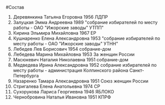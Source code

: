 #Состав
1. Деревянкина Татьяна Егоровна 1956 ЛДПР
2. Залуцкая Эмма Андреевна 1989 \"собрание избирателей по месту работы - ОАО \"Ижорские заводы\" УТПП\"
3. Кирина Эльмира Михайловна 1967 ЕР
4. Кушнаренко Елена Александровна 1953 \"собрание избирателей по месту работы - ОАО \"Ижорские заводы\" УТНН\"
5. Лебедев Лев Борисович 1954 собрание-дом
6. Лебедева Марина Михайловна 1953 За женщин России
7. Масюкевич Наталия Николаевна 1951 собрание-дом
8. Медведева Ирина Александровна 1952 собрание избирателей по месту работы - администрация Колпинского района Санкт-Петербурга
9. Назаренко Тамара Александровна 1951 Союз женщин России
10. Стригалева Елена Анатольевна 1974 СР
11. Сухорукова Лариса Георгиевна 1946 ЯБЛОКО
12. Чернобровина Наталья Ивановна 1951 КПРФ
